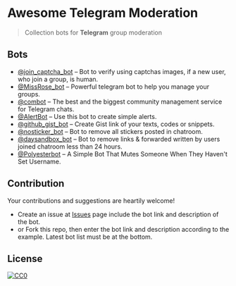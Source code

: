 # Awesome Telegram Moderation
> Collection bots for **Telegram** group moderation

## Bots

- [@join_captcha_bot](https://telegram.me/join_captcha_bot) – Bot to verify using captchas images, if a new user, who join a group, is human.
- [@MissRose_bot](https://telegram.me/MissRose_bot) – Powerful telegram bot to help you manage your groups.
- [@combot](https://telegram.me/combot) – The best and the biggest community management service for Telegram chats.
- [@AlertBot](https://telegram.me/AlertBot) – Use this bot to create simple alerts.
- [@github_gist_bot](https://telegram.me/github_gist_bot) – Create Gist link of your texts, codes or snippets.
- [@nosticker_bot](https://telegram.me/nosticker_bot) – Bot to remove all stickers posted in chatroom.
- [@daysandbox_bot](https://telegram.me/daysandbox_bot) – Bot to remove links & forwarded written by users joined chatroom less than 24 hours.
- [@Polyesterbot](https://telegram.me/Polyesterbot) – A Simple Bot That Mutes Someone When They Haven't Set Username.

## Contribution
Your contributions and suggestions are heartily welcome!

- Create an issue at [Issues](https://github.com/ossid/awesome-telegram-moderation/issues) page include the bot link and description of the bot.
- or Fork this repo, then enter the bot link and description according to the example. Latest bot list must be at the bottom.

## License
[![CC0](http://mirrors.creativecommons.org/presskit/buttons/88x31/svg/cc-zero.svg)](https://creativecommons.org/publicdomain/zero/1.0/)
